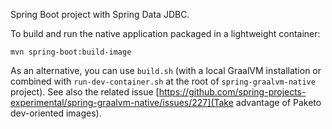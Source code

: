 Spring Boot project with Spring Data JDBC.

To build and run the native application packaged in a lightweight container:
```
mvn spring-boot:build-image
```

As an alternative, you can use `build.sh` (with a local GraalVM installation or combined with
`run-dev-container.sh` at the root of `spring-graalvm-native` project). See also the related issue
[https://github.com/spring-projects-experimental/spring-graalvm-native/issues/227](Take advantage of Paketo dev-oriented images).
